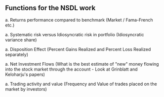 ## Functions for the NSDL work

a. Returns performance compared to benchmark (Market / Fama-French etc.)

a. Systematic risk versus Idiosyncratic risk in portfolio
   (Idiosyncratic variance share)
     
a. Disposition Effect (Percent Gains Realized and Percent Loss
   Realized separately)

a. Net Investment Flows (What is the best estimate of "new" money
   flowing into the stock market through the account - Look at
   Grinblatt and Keloharju's papers)

a. Trading activity and value (Frequency and Value of trades placed on
   the market by investors)  